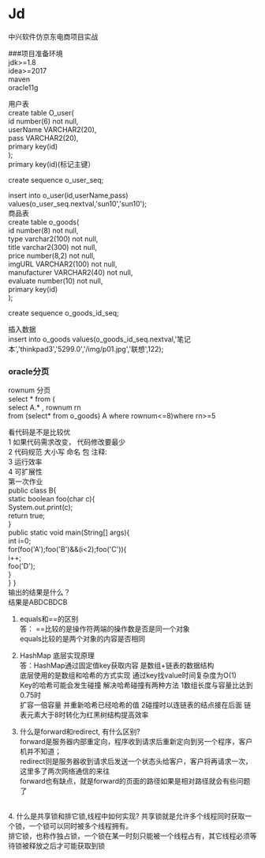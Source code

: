 # Jd
中兴软件仿京东电商项目实战

###项目准备环境  <br>
jdk>=1.8  <br>
idea>=2017  <br>
maven  <br>
oracle11g  <br>


用户表<br>
create table O_user(<br>
id number(6) not null,<br>
userName VARCHAR2(20),<br>
pass VARCHAR2(20),<br>
primary key(id)<br>
);<br>
primary key(id)(标记主键）<br>

create sequence o_user_seq;<br>

insert into o_user(id,userName,pass) values(o_user_seq.nextval,'sun10','sun10');
<br>
商品表<br>
create table o_goods(<br>
    id number(8) not null,  <br>
     type varchar2(100) not null,<br>
title varchar2(300) not null,<br>
price number(8,2) not null,<br>
imgURL VARCHAR2(100) not null,<br>
manufacturer VARCHAR2(40) not null,<br>
evaluate number(10) not null,<br>
primary key(id)<br>
);<br>

create sequence o_goods_id_seq;<br>

插入数据<br>
insert into o_goods values(o_goods_id_seq.nextval,'笔记本','thinkpad3','5299.0','/img/p01.jpg','联想',122);
 
### oracle分页<br>
rownum 分页<br>
select * from (<br>
select A.* , rownum rn<br>
from (select* from o_goods) A where rownum<=8)where rn>=5 <br>

看代码是不是比较优<br>
1 如果代码需求改变， 代码修改要最少<br>
2 代码规范 大小写 命名 包  注释:<br>
3 运行效率
<br>
4 可扩展性
<br>
第一次作业<br>
public class B{<br>
static boolean foo(char c){<br>
System.out.print(c);<br>
return true;<br>
}<br>
public static void main(String[] args){<br>
int i=0;<br>
for(foo('A');foo('B')&&(i<2);foo('C')){<br>
i++;<br>
foo('D');<br>
}   <br>
}
}<br>
输出的结果是什么？<br>
结果是ABDCBDCB<br>


1.	equals和==的区别<br>
答： ==比较的是操作符两端的操作数是否是同一个对象<br>
equals比较的是两个对象的内容是否相同<br>

2.	HashMap 底层实现原理<br>
答：HashMap通过固定值key获取内容 是数组+链表的数据结构
<br>底层使用的是数组和哈希的方式实现 通过key找value时间复杂度为O(1)
<br>Key的哈希可能会发生碰撞 解决哈希碰撞有两种方法 1数组长度与容量比达到0.75时
<br>扩容一倍容量 并重新哈希已经哈希的值 2碰撞时以连链表的结点接在后面 链表元素大于8时转化为红黑树结构提高效率

3.	什么是forward和redirect, 有什么区别?
<br>forward是服务器内部重定向，程序收到请求后重新定向到另一个程序，客户机并不知道；
<br>redirect则是服务器收到请求后发送一个状态头给客户，客户将再请求一次，这里多了两次网络通信的来往
<br>forward也有缺点，就是forward的页面的路径如果是相对路径就会有些问题了
<br>
4.	什么是共享锁和排它锁,线程中如何实现?
共享锁就是允许多个线程同时获取一个锁，一个锁可以同时被多个线程拥有。<br>
     排它锁，也称作独占锁，一个锁在某一时刻只能被一个线程占有，其它线程必须等待锁被释放之后才可能获取到锁<br>
<br>